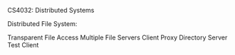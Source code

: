 CS4032: Distributed Systems

Distributed File System:

Transparent File Access
Multiple File Servers
Client Proxy
Directory Server
Test Client

